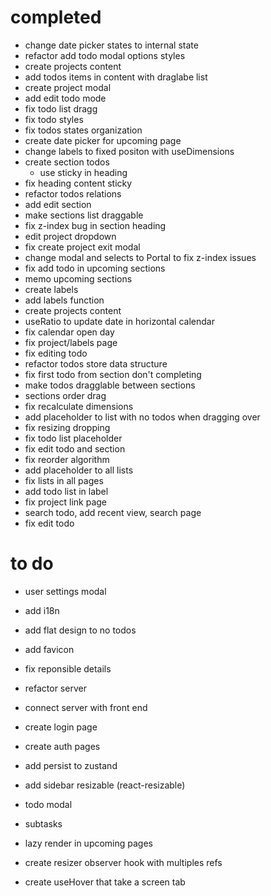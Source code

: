 # completed

- change date picker states to internal state
- refactor add todo modal options styles
- create projects content
- add todos items in content with draglabe list
- create project modal
- add edit todo mode
- fix todo list dragg
- fix todo styles
- fix todos states organization
- create date picker for upcoming page
- change labels to fixed positon with useDimensions
- create section todos
  - use sticky in heading
- fix heading content sticky
- refactor todos relations
- add edit section
- make sections list draggable
- fix z-index bug in section heading
- edit project dropdown
- fix create project exit modal
- change modal and selects to Portal to fix z-index issues
- fix add todo in upcoming sections
- memo upcoming sections
- create labels
- add labels function
- create projects content
- useRatio to update date in horizontal calendar
- fix calendar open day
- fix project/labels page
- fix editing todo
- refactor todos store data structure
- fix first todo from section don't completing
- make todos dragglable between sections
- sections order drag
- fix recalculate dimensions
- add placeholder to list with no todos when dragging over
- fix resizing dropping
- fix todo list placeholder
- fix edit todo and section
- fix reorder algorithm
- add placeholder to all lists
- fix lists in all pages
- add todo list in label
- fix project link page
- search todo, add recent view, search page
- fix edit todo

# to do

- user settings modal
- add i18n
- add flat design to no todos
- add favicon
- fix reponsible details

- refactor server
- connect server with front end
- create login page
- create auth pages

- add persist to zustand

- add sidebar resizable (react-resizable)
- todo modal
- subtasks
- lazy render in upcoming pages
- create resizer observer hook with multiples refs
- create useHover that take a screen tab
